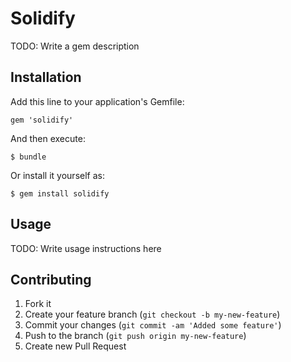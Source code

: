 # Solidify

TODO: Write a gem description

## Installation

Add this line to your application's Gemfile:

    gem 'solidify'

And then execute:

    $ bundle

Or install it yourself as:

    $ gem install solidify

## Usage

TODO: Write usage instructions here

## Contributing

1. Fork it
2. Create your feature branch (`git checkout -b my-new-feature`)
3. Commit your changes (`git commit -am 'Added some feature'`)
4. Push to the branch (`git push origin my-new-feature`)
5. Create new Pull Request
